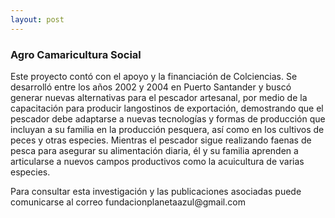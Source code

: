 ```yaml
---
layout: post
---
```


<div class="bradcam_area breadcam_bg overlay d-flex align-items-center justify-content-center">
        <div class="container">
            <div class="row">
                <div class="col-xl-12">
                    <div class="bradcam_text text-center">
                        <h3>Agro Camaricultura Social</h3>
                    </div>
                </div>
            </div>
        </div>
</div>

<section class="blog_area single-post-area section-padding">
      <div class="container">
         <div class="row">
            <div class="col-lg-12 posts-list">
               <div class="single-post">
                  <div class="blog_details">
<p>Este proyecto contó con el apoyo y la financiación de Colciencias. Se desarrolló entre los años 2002 y 2004 en Puerto Santander y buscó generar nuevas alternativas para el pescador artesanal, por medio de la capacitación para producir langostinos de exportación, demostrando que el pescador debe adaptarse a nuevas tecnologías y formas de producción que incluyan a su familia en la producción pesquera, así como en los cultivos de peces y otras especies. Mientras el pescador sigue realizando faenas de pesca para asegurar su alimentación diaria, él y su familia aprenden a articularse a nuevos campos productivos como la acuicultura de varias especies.</p>
<p>Para consultar esta investigación y las publicaciones asociadas puede comunicarse al correo fundacionplanetaazul@gmail.com</p>
                  </div>
               </div>
            </div>
         </div>
      </div>

</section>